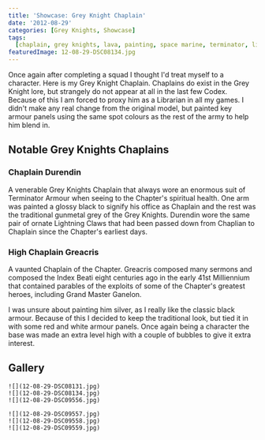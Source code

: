 ```yaml
---
title: 'Showcase: Grey Knight Chaplain'
date: '2012-08-29'
categories: [Grey Knights, Showcase]
tags:
  [chaplain, grey knights, lava, painting, space marine, terminator, librarian]
featuredImage: 12-08-29-DSC08134.jpg
---
```


Once again after completing a squad I thought I'd treat myself to a character. Here is my Grey Knight Chaplain. Chaplains do exist in the Grey Knight lore, but strangely do not appear at all in the last few Codex. Because of this I am forced to proxy him as a Librarian in all my games. I didn't make any real change from the original model, but painted key armour panels using the same spot colours as the rest of the army to help him blend in.

## Notable Grey Knights Chaplains

### Chaplain Durendin

A venerable Grey Knights Chaplain that always wore an enormous suit of Terminator Armour when seeing to the Chapter's spiritual health. One arm was painted a glossy black to signify his office as Chaplain and the rest was the traditional gunmetal grey of the Grey Knights. Durendin wore the same pair of ornate Lightning Claws that had been passed down from Chaplian to Chaplain since the Chapter's earliest days.

### High Chaplain Greacris

A vaunted Chaplain of the Chapter. Greacris composed many sermons and composed the Index Beati eight centuries ago in the early 41st Milliennium that contained parables of the exploits of some of the Chapter's greatest heroes, including Grand Master Ganelon.

I was unsure about painting him silver, as I really like the classic black armour. Because of this I decided to keep the traditional look, but tied it in with some red and white armour panels. Once again being a character the base was made an extra level high with a couple of bubbles to give it extra interest.

## Gallery

```grid|3
![](12-08-29-DSC08131.jpg)
![](12-08-29-DSC08134.jpg)
![](12-08-29-DSC09556.jpg)
```

```grid|3
![](12-08-29-DSC09557.jpg)
![](12-08-29-DSC09558.jpg)
![](12-08-29-DSC09559.jpg)
```
